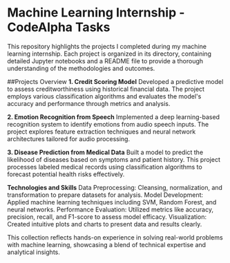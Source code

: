 # Machine Learning Internship - CodeAlpha Tasks
This repository highlights the projects I completed during my machine learning internship. Each project is organized in its directory, containing detailed Jupyter notebooks and a README file to provide a thorough understanding of the methodologies and outcomes.


##Projects Overview
**1. Credit Scoring Model**
Developed a predictive model to assess creditworthiness using historical financial data. The project employs various classification algorithms and evaluates the model's accuracy and performance through metrics and analysis.

**2. Emotion Recognition from Speech**
Implemented a deep learning-based recognition system to identify emotions from audio speech inputs. The project explores feature extraction techniques and neural network architectures tailored for audio processing.

**3. Disease Prediction from Medical Data**
Built a model to predict the likelihood of diseases based on symptoms and patient history. This project processes labeled medical records using classification algorithms to forecast potential health risks effectively.

**Technologies and Skills**
Data Preprocessing: Cleansing, normalization, and transformation to prepare datasets for analysis.
Model Development: Applied machine learning techniques including SVM, Random Forest, and neural networks.
Performance Evaluation: Utilized metrics like accuracy, precision, recall, and F1-score to assess model efficacy.
Visualization: Created intuitive plots and charts to present data and results clearly.


This collection reflects hands-on experience in solving real-world problems with machine learning, showcasing a blend of technical expertise and analytical insights.
